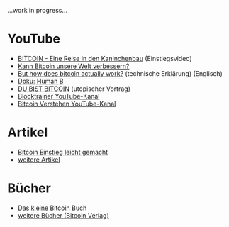 ...work in progress...

# YouTube
- [BITCOIN - Eine Reise in den Kaninchenbau](https://www.youtube.com/watch?v=Oztd2Sja4k0) (Einstiegsvideo)
- [Kann Bitcoin unsere Welt verbessern?](https://www.youtube.com/watch?v=VwnsggSe6GU)
- [But how does bitcoin actually work?](https://www.youtube.com/watch?v=bBC-nXj3Ng4) (technische Erklärung) (Englisch)
- [Doku: Human B](https://www.youtube.com/watch?v=RFSBWrAllzw)
- [DU BIST BITCOIN](https://www.youtube.com/watch?v=jcTUrY6W_lU) (utopischer Vortrag)
- [Blocktrainer YouTube-Kanal](https://youtube.com/blocktrainer)
- [Bitcoin Verstehen YouTube-Kanal](https://youtube.com/bitcoinverstehen)

# Artikel
- [Bitcoin Einstieg leicht gemacht](https://www.blocktrainer.de/bitcoin-einstieg-leicht-gemacht/)
- [weitere Artikel](https://www.blocktrainer.de/wissen/)

# Bücher
- [Das kleine Bitcoin Buch](https://aprycot.media/shop/das-kleine-bitcoin-buch/)
- [weitere Bücher (Bitcoin Verlag)](https://aprycot.media/)
